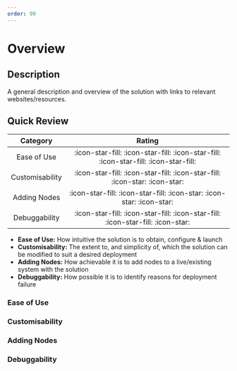 ```yaml
---
order: 99
---
```


# Overview

## Description

A general description and overview of the solution with links to relevant websites/resources.

## Quick Review

|    Category     |                                       Rating                                         |
| :-------------: | :----------------------------------------------------------------------------------: |
| Ease of Use     | :icon-star-fill: :icon-star-fill: :icon-star-fill: :icon-star-fill: :icon-star-fill: |
| Customisability | :icon-star-fill: :icon-star-fill: :icon-star-fill: :icon-star: :icon-star:           |
| Adding Nodes    | :icon-star-fill: :icon-star-fill: :icon-star: :icon-star: :icon-star:                |
| Debuggability   | :icon-star-fill: :icon-star-fill: :icon-star-fill: :icon-star-fill: :icon-star:      |


- **Ease of Use:** How intuitive the solution is to obtain, configure & launch
- **Customisability:** The extent to, and simplicity of, which the solution can be modified to suit a desired deployment
- **Adding Nodes:** How achievable it is to add nodes to a live/existing system with the solution
- **Debuggability:** How possible it is to identify reasons for deployment failure

### Ease of Use


### Customisability


### Adding Nodes


### Debuggability


